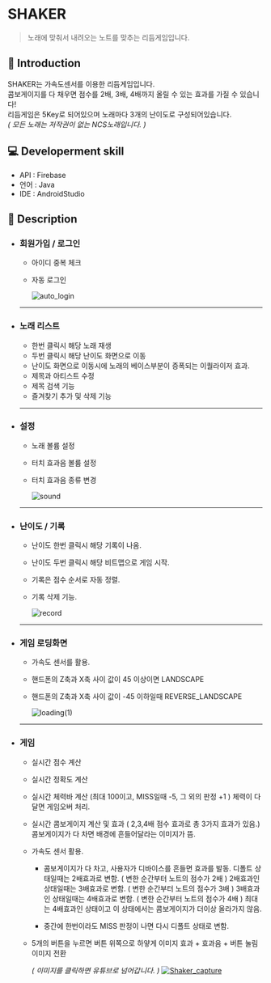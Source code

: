 SHAKER
=============
> 노래에 맞춰서 내려오는 노트를 맞추는 리듬게임입니다.

📝 Introduction
------------
SHAKER는 가속도센서를 이용한 리듬게임입니다.  
콤보게이지를 다 채우면 점수를 2배, 3배, 4배까지 올릴 수 있는 효과를 가질 수 있습니다!  
리듬게임은 5Key로 되어있으며 노래마다 3개의 난이도로 구성되어있습니다.  
*( 모든 노래는 저작권이 없는 NCS노래입니다. )*

:computer: Developerment skill
------------
- API : Firebase
- 언어 : Java
- IDE : AndroidStudio  

:musical_keyboard: Description
-----------
* ### 회원가입 / 로그인
   - 아이디 중복 체크
   - 자동 로그인  
   
      ![auto_login](https://user-images.githubusercontent.com/44610250/69226750-05619c00-0bc4-11ea-957a-d7635de209ea.gif)
   <hr/>

* ### 노래 리스트
   - 한번 클릭시 해당 노래 재생
   - 두번 클릭시 해당 난이도 화면으로 이동
   - 난이도 화면으로 이동시에 노래의 베이스부분이 증폭되는 이퀄라이저 효과.
   - 제목과 아티스트 수정
   - 제목 검색 기능
   - 즐겨찾기 추가 및 삭제 기능  
   <hr/>

* ### 설정
   - 노래 볼륨 설정
   - 터치 효과음 볼륨 설정
   - 터치 효과음 종류 변경  
   
      ![sound](https://user-images.githubusercontent.com/44610250/69225238-545a0200-0bc1-11ea-8ef2-750fc9d1ba27.gif)
   <hr/>

* ### 난이도 / 기록
   - 난이도 한번 클릭시 해당 기록이 나옴.
   - 난이도 두번 클릭시 해당 비트맵으로 게임 시작.
   - 기록은 점수 순서로 자동 정렬.
   - 기록 삭제 기능.  
   
      ![record](https://user-images.githubusercontent.com/44610250/69225520-e6faa100-0bc1-11ea-95e2-0c0806756fc1.gif)
   <hr/>

* ### 게임 로딩화면
   - 가속도 센서를 활용.
   - 핸드폰의 Z축과 X축 사이 값이 45 이상이면 LANDSCAPE
   - 핸드폰의 Z축과 X축 사이 값이 -45 이하일때 REVERSE_LANDSCAPE  
   
      ![loading(1)](https://user-images.githubusercontent.com/44610250/69229210-625f5100-0bc8-11ea-8a3e-ec41819d415d.gif)
   <hr/>

* ### 게임
   - 실시간 점수 계산
   - 실시간 정확도 계산
   - 실시간 체력바 계산 (최대 100이고, MISS일때 -5, 그 외의 판정 +1 )
    체력이 다 달면 게임오버 처리.
   - 실시간 콤보게이지 계산 및 효과 ( 2,3,4배 점수 효과로 총 3가지 효과가 있음.)
   콤보게이지가 다 차면 배경에 흔들어달라는 이미지가 뜸.
   - 가속도 센서 활용.
      + 콤보게이지가 다 차고, 사용자가 디바이스를 흔들면 효과를 발동.
   디폴트 상태일때는 2배효과로 변함. ( 변한 순간부터 노트의 점수가 2배 )
   2배효과인 상태일때는 3배효과로 변함. ( 변한 순간부터 노트의 점수가 3배 )
   3배효과인 상태일때는 4배효과로 변함. ( 변한 순간부터 노트의 점수가 4배 )
   최대는 4배효과인 상태이고 이 상태에서는 콤보게이지가 더이상 올라가지 않음.

      + 중간에 한번이라도 MISS 판정이 나면 다시 디폴트 상태로 변함.

   - 5개의 버튼을 누르면 
   버튼 위쪽으로 하얗게 이미지 효과 + 효과음 + 버튼 눌림 이미지 전환  
   
      *( 이미지를 클릭하면 유튜브로 넘어갑니다. )*
      [![Shaker_capture](https://user-images.githubusercontent.com/44610250/69227329-fe875900-0bc4-11ea-99da-2c10ee502b2a.png)](https://www.youtube.com/watch?v=9rA02drsse4&t=4s)

